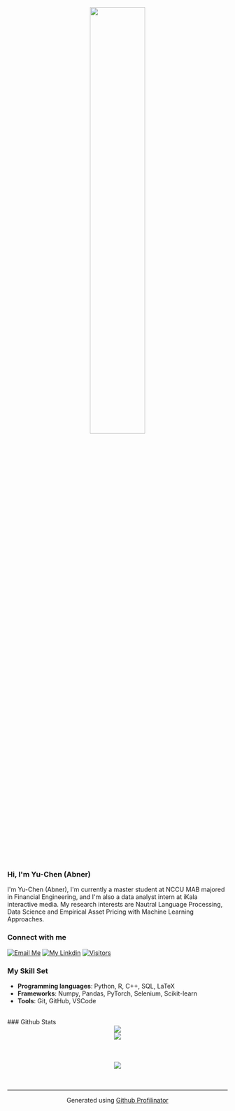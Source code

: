 <div align="center">
<img src="https://rishavanand.github.io/static/images/greetings.gif" align="center" style="width: 50%" />
</div>

### Hi, I'm Yu-Chen (Abner)
I'm Yu-Chen (Abner), I'm currently a master student at NCCU MAB majored in Financial Engineering, and I'm also a data analyst intern at iKala interactive media.
My research interests are Nautral Language Processing, Data Science and Empirical Asset Pricing with Machine Learning Approaches.

### Connect with me
[![Email Me](https://img.shields.io/badge/Email%20Me-EA4335?logo=Gmail&logoColor=white&style=for-the-badge)](mailto:abnerteng16@gmail.com)
[![My Linkdin](https://img.shields.io/badge/My%20Linkedin-%230077B5?logo=linkedin&logoColor=white&style=for-the-badge)](https://www.linkedin.com/in/yu-chen-abner/)
[![Visitors](https://api.visitorbadge.io/api/visitors?path=https%3A%2F%2Fgithub.com%2FAbnerTeng&label=VISITORS&labelColor=%23dce775&countColor=%23697689)](https://visitorbadge.io/status?path=https%3A%2F%2Fgithub.com%2FAbnerTeng)

### My Skill Set  
- **Programming languages**: Python, R, C++, SQL, LaTeX
- **Frameworks**: Numpy, Pandas, PyTorch, Selenium, Scikit-learn
- **Tools**: Git, GitHub, VSCode   
  

<br/>  
### Github Stats  
<div align="center"><img src="https://github-readme-stats.vercel.app/api?username=AbnerTeng&show_icons=true&count_private=true&hide_border=true" align="center" /></div>  

<div align="center"><img src="https://github-readme-stats.vercel.app/api/top-langs/?username=AbnerTeng&hide_border=true" align="center" /></div>  

<br/>  
    

<br/>  

  

<br/>  

<div align="center">
<img src="https://komarev.com/ghpvc/?username=AbnerTeng&&style=flat-square" align="center" />
</div>  
  

<br/>  


<br />

----
<div align="center">Generated using <a href="https://profilinator.rishav.dev/" target="_blank">Github Profilinator</a></div>
